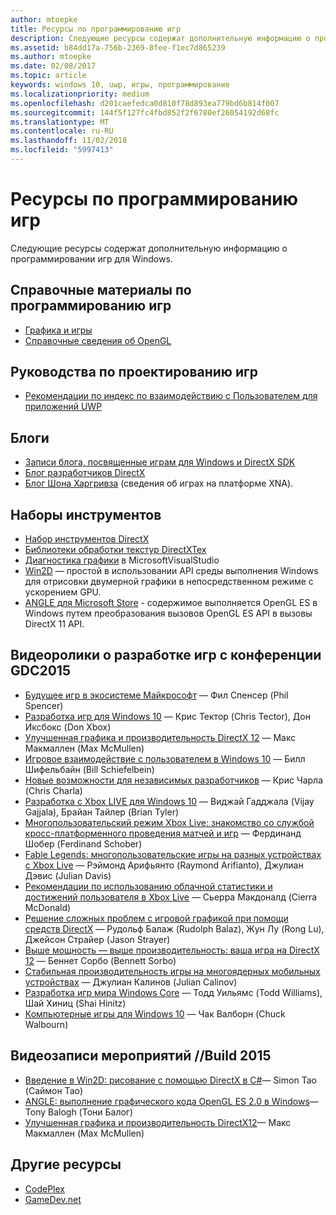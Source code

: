 ```yaml
---
author: mtoepke
title: Ресурсы по программированию игр
description: Следующие ресурсы содержат дополнительную информацию о программировании игр для Windows.
ms.assetid: b84dd17a-756b-2369-8fee-f1ec7d865239
ms.author: mtoepke
ms.date: 02/08/2017
ms.topic: article
keywords: windows 10, uwp, игры, программирование
ms.localizationpriority: medium
ms.openlocfilehash: d201caefedca0d810f78d893ea779bd6b814f007
ms.sourcegitcommit: 144f5f127fc4fbd852f2f6780ef26054192d68fc
ms.translationtype: MT
ms.contentlocale: ru-RU
ms.lasthandoff: 11/02/2018
ms.locfileid: "5997413"
---
```

# <a name="game-programming-resources"></a>Ресурсы по программированию игр




Следующие ресурсы содержат дополнительную информацию о программировании игр для Windows.

## <a name="game-programming-reference"></a>Справочные материалы по программированию игр


-   [Графика и игры](https://msdn.microsoft.com/library/windows/desktop/ee663279)
-   [Справочные сведения об OpenGL](http://go.microsoft.com/fwlink/p/?LinkID=288875)

## <a name="game-design-guidance"></a>Руководства по проектированию игр


-   [Рекомендации по индекс по взаимодействию с Пользователем для приложений UWP](https://msdn.microsoft.com/library/windows/apps/hh465424)

## <a name="blogs"></a>Блоги


-   [Записи блога, посвященные играм для Windows и DirectX SDK]( http://go.microsoft.com/fwlink/p/?LinkID=288873)
-   [Блог разработчиков DirectX]( http://go.microsoft.com/fwlink/p/?LinkID=288874)
-   [Блог Шона Харгривза]( http://go.microsoft.com/fwlink/p/?LinkID=288872) (сведения об играх на платформе XNA).

## <a name="toolkits"></a>Наборы инструментов


-   [Набор инструментов DirectX](  http://go.microsoft.com/fwlink/p/?LinkID=248929)
-   [Библиотеки обработки текстур DirectXTex](  http://go.microsoft.com/fwlink/p/?LinkID=248926)
-   [Диагностика графики](https://msdn.microsoft.com/library/windows/apps/hh873207.aspx) в MicrosoftVisualStudio
-   [Win2D](https://github.com/Microsoft/Win2D) — простой в использовании API среды выполнения Windows для отрисовки двумерной графики в непосредственном режиме с ускорением GPU.
-   [ANGLE для Microsoft Store](http://go.microsoft.com/fwlink/p/?linkid=618387) - содержимое выполняется OpenGL ES в Windows путем преобразования вызовов OpenGL ES API в вызовы DirectX 11 API.

## <a name="gdc-2015-game-dev-session-videos"></a>Видеоролики о разработке игр с конференции GDC2015


-   [Будущее игр в экосистеме Майкрософт](http://channel9.msdn.com/Events/GDC/GDC-2015/The-Future-of-Gaming-Across-the-Microsoft-Ecosystem) — Фил Спенсер (Phil Spencer)
-   [Разработка игр для Windows 10](http://channel9.msdn.com/Events/GDC/GDC-2015/Developing-Games-for-Windows-10) — Крис Тектор (Chris Tector), Дон Иксбокс (Don Xbox)
-   [Улучшенная графика и производительность DirectX 12](http://channel9.msdn.com/Events/GDC/GDC-2015/Advanced-DirectX12-Graphics-and-Performance) — Макс Макмаллен (Max McMullen)
-   [Игровое взаимодействие с пользователем в Windows 10](http://channel9.msdn.com/Events/GDC/GDC-2015/Gaming-Consumer-Experience-on-Windows-10) — Билл Шифельбайн (Bill Schiefelbein)
-   [Новые возможности для независимых разработчиков](http://channel9.msdn.com/Events/GDC/GDC-2015/New-Opportunities-for-Independent-Developers) — Крис Чарла (Chris Charla)
-   [Разработка с Xbox LIVE для Windows 10](http://channel9.msdn.com/Events/GDC/GDC-2015/Developing-with-Xbox-Live-for-Windows-10) — Виджай Гадджала (Vijay Gajjala), Брайан Тайлер (Brian Tyler)
-   [Многопользовательский режим Xbox Live: знакомство со службой кросс-платформенного проведения матчей и игр](http://channel9.msdn.com/Events/GDC/GDC-2015/Xbox-Live-Multiplayer-Introducing-services-for-cross-platform-matchmaking-and-gameplay) — Фердинанд Шобер (Ferdinand Schober)
-   [Fable Legends: многопользовательские игры на разных устройствах с Xbox Live](http://channel9.msdn.com/Events/GDC/GDC-2015/Fable-Legends-Cross-device-Gameplay-with-Xbox-Live) — Рэймонд Арифьянто (Raymond Arifianto), Джулиан Дэвис (Julian Davis)
-   [Рекомендации по использованию облачной статистики и достижений пользователя в Xbox Live](http://channel9.msdn.com/Events/GDC/GDC-2015/Best-Practices-for-Leveraging-Cloud-Based-User-Stats-and-Achievements-in-Xbox-Live) — Сьерра Макдоналд (Cierra McDonald)
-   [Решение сложных проблем с игровой графикой при помощи средств DirectX](http://channel9.msdn.com/Events/GDC/GDC-2015/Solve-the-Tough-Graphics-Problems-with-your-Game-Using-DirectX-Tools) — Рудольф Балаж (Rudolph Balaz), Жун Лу (Rong Lu), Джейсон Страйер (Jason Strayer)
-   [Выше мощность — выше производительность: ваша игра на DirectX 12](http://channel9.msdn.com/Events/GDC/GDC-2015/Better-Power-Better-Performance-Your-Game-on-DirectX12) — Беннет Сорбо (Bennett Sorbo)
-   [Стабильная производительность игры на многоядерных мобильных устройствах](http://channel9.msdn.com/Events/GDC/GDC-2015/Sustained-gaming-performance-in-multi-core-mobile-devices) — Джулиан Калинов (Julian Calinov)
-   [Разработка игр мира Windows Core](http://channel9.msdn.com/Events/GDC/GDC-2015/Designing-Games-for-a-Windows-Core-World) — Тодд Уильямс (Todd Williams), Шай Хиниц (Shai Hinitz)
-   [Компьютерные игры для Windows 10](http://channel9.msdn.com/Events/GDC/GDC-2015/PC-Games-for-Windows-10) — Чак Валборн (Chuck Walbourn)

## <a name="build-2015-session-videos"></a>Видеозаписи мероприятий //Build 2015


-   [Введение в Win2D: рисование с помощью DirectX в C#](https://channel9.msdn.com/Events/Build/2015/2-631)— Simon Tao (Саймон Тао)
-   [ANGLE: выполнение графического кода OpenGL ES 2.0 в Windows](https://channel9.msdn.com/Events/Build/2015/3-686)— Tony Balogh (Тони Балог)
-   [Улучшенная графика и производительность DirectX12](https://channel9.msdn.com/Events/Build/2015/3-673)— Макс Макмаллен (Max McMullen)

## <a name="other-resources"></a>Другие ресурсы


-   [CodePlex](http://go.microsoft.com/fwlink/p/?LinkID=76627)
-   [GameDev.net](http://go.microsoft.com/fwlink/p/?LinkID=288870)

 

 




